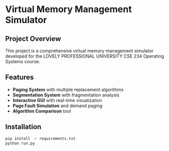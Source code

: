 # Virtual Memory Management Simulator

## Project Overview
This project is a comprehensive virtual memory management simulator developed for the LOVELY PROFESSIONAL UNIVERSITY CSE 234 Operating Systems course.

## Features
- **Paging System** with multiple replacement algorithms
- **Segmentation System** with fragmentation analysis
- **Interactive GUI** with real-time visualization
- **Page Fault Simulation** and demand paging
- **Algorithm Comparison** tool

## Installation
```bash
pip install -r requirements.txt
python run.py

